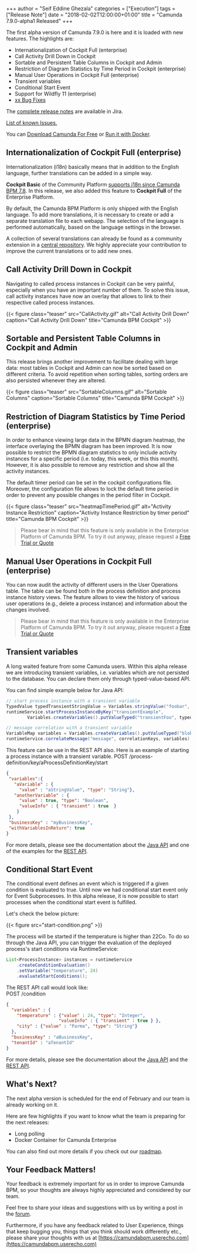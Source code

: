 +++
author = "Seif Eddine Ghezala"
categories = ["Execution"]
tags = ["Release Note"]
date = "2018-02-02T12:00:00+01:00"
title = "Camunda 7.9.0-alpha1 Released"
+++

The first alpha version of Camunda 7.9.0 is here and it is loaded with new features. The highlights are:

* Internationalization of Cockpit Full (enterprise)
* Call Activity Drill Down in Cockpit
* Sortable and Persistent Table Columns in Cockpit and Admin 
* Restriction of Diagram Statistics by Time Period in Cockpit (enterprise)
* Manual User Operations in Cockpit Full (enterprise)
* Transient variables
* Conditional Start Event
* Support for Wildfly 11 (enterprise)
* [xx Bug Fixes](https://app.camunda.com/jira/issues/?jql=issuetype%20%3D%20%22Bug%20Report%22%20AND%20fixVersion%20%3D%207.7.0-alpha1)

The [complete release notes](https://app.camunda.com/jira/secure/ReleaseNote.jspa?projectId=10230&version=14609) are available in Jira.

[List of known Issues.](https://app.camunda.com/jira/issues/?jql=affectedVersion%20%3D%207.7.0-alpha1)

You can [Download Camunda For Free](https://camunda.org/download/)
or [Run it with Docker](https://hub.docker.com/r/camunda/camunda-bpm-platform/).

<!--more-->

## Internationalization of Cockpit Full (enterprise)
Internationalization (i18n) basically means that in addition to the English language, further translations can be added in a simple way.

**Cockpit Basic** of the Community Platform 
[supports i18n since Camunda BPM 7.8](http://blog.camunda.org/post/2017/10/camunda-bpm-780-alpha5-released/#internationalization-i18n-for-cockpit-admin).
In this release, we also added this feature to **Cockpit Full** of the Enterprise Platform.

By default, the Camunda BPM Platform is only shipped with the English language. 
To add more translations, it is necessary to create or add a separate translation file to each webapp.
The selection of the language is performed automatically, based on the language settings in the browser.

A collection of several translations can already be found as a community extension in a 
[central repository](https://github.com/camunda/camunda-webapp-translations).
We highly appreciate your contribution to improve the current translations or to add new ones.

## Call Activity Drill Down in Cockpit
Navigating to called process instances in Cockpit can be very painful, especially when you have an important number of them. To solve this issue, call activity
instances have now an overlay that allows to link to their respective called process instances.

{{< figure class="teaser" src="CallActivity.gif" alt="Call Activity Drill Down" caption="Call Activity Drill Down" title="Camunda BPM Cockpit" >}}

## Sortable and Persistent Table Columns in Cockpit and Admin 
This release brings another improvement to facilitate dealing with large data: most tables in Cockpit and Admin can now be sorted based on different criteria. 
To avoid repetition when sorting tables, sorting orders are also persisted whenever they are altered.

{{< figure class="teaser" src="SortableColumns.gif" alt="Sortable Columns" caption="Sortable Columns" title="Camunda BPM Cockpit" >}}


## Restriction of Diagram Statistics by Time Period  (enterprise)
In order to enhance viewing large data in the BPMN diagram heatmap, the interface overlaying the BPMN diagram has been improved. 
It is now possible to restrict the BPMN diagram statistics to only include activity instances for a specific period (i.e. today, this week, or this this month).
However, it is also possible to remove any restriction and show all the activity instances.

The default timer period can be set in the cockpit configurations file. Moreover, the configuration file allows to lock the default time period in order to prevent any possible changes in the period filter in Cockpit.

{{< figure class="teaser" src="heatmapTimePeriod.gif" alt="Activity Instance Restriction" caption="Activity Instance Restriction by timer period" title="Camunda BPM Cockpit" >}}

> Please bear in mind that this feature is only available in the Enterprise Platform of Camunda BPM.
> To try it out anyway, please request a [Free Trial or Quote](https://camunda.com/enterprise/)

## Manual User Operations in Cockpit Full (enterprise)
You can now audit the activity of different users in the User Operations table. The table can be found both in the process definition and process instance history views. The feature allows to view the history of various user operations (e.g., delete a process instance) and information about the changes involved.


> Please bear in mind that this feature is only available in the Enterprise Platform of Camunda BPM.
> To try it out anyway, please request a [Free Trial or Quote](https://camunda.com/enterprise/)

## Transient variables

A long waited feature from some Camunda users.
Within this alpha release we are introducing transient variables, i.e. variables which are not persisted to the database. You can declare them only through typed-value-based API.

You can find simple example below for Java API:
```java
// start process instance with a transient variable
TypedValue typedTransientStringValue = Variables.stringValue("foobar", true);
runtimeService.startProcessInstanceByKey("transientExample",
        Variables.createVariables().putValueTyped("transientFoo", typedTransientStringValue));

// message correlation with a transient variable
VariableMap variables = Variables.createVariables().putValueTyped("blob", Variables.stringValue("blob", true));
runtimeService.correlateMessage("message", correlationKeys, variables);
```
This feature can be use in the REST API also. Here is an example of starting a process instance with a transient variable.
POST /process-definition/key/aProcessDefinitionKey/start
```json
{
 "variables":{
   "aVariable" : {
     "value" : "aStringValue", "type": "String"},
   "anotherVariable" : {
     "value" : true, "type": "Boolean",
     "valueInfo" : { "transient" : true  }
    }
 },
 "businessKey" : "myBusinessKey",
 "withVariablesInReturn": true
}
```
For more details, please see the documentation about the [Java API](https://docs.camunda.org/manual/latest/user-guide/process-engine/variables/#transient-variables)
and one of the examples for the [REST API](http://docs.camunda.org/manual/latest/reference/rest/process-definition/post-start-process-instance/#starting-a-process-instance-with-variables-in-return).

## Conditional Start Event
The conditional event defines an event which is triggered if a given condition is evaluated to true. 
Until now we had conditional start event only for Event Subprocesses. In this alpha release, it is now possible to start processes when the conditional start event is fulfilled. 

Let's check the below picture:

{{< figure src="start-condition.png" >}}

The process will be started if the temperature is higher than 22Co.
To do so through the Java API, you can trigger the evaluation of the deployed process's start conditions via RuntimeService:
```java
List<ProcessInstance> instances = runtimeService
    .createConditionEvaluation()
    .setVariable("temperature", 24)
    .evaluateStartConditions();
```
The REST API call would look like:  
POST /condition
```json
{
  "variables" : {
    "temperature" : {"value" : 24, "type": "Integer",
                    "valueInfo" : { "transient" : true } },
    "city" : {"value" : "Parma", "type": "String"}
  },
  "businessKey" : "aBusinessKey",
  "tenantId" : "aTenantId"
}
```
For more details, please see the documentation about the [Java API](https://docs.camunda.org/manual/latest/reference/bpmn20/events/conditional-events/#conditional-start-event) and the
[REST API](http://docs.camunda.org/manual/latest/reference/rest/condition/post-condition/).

## What's Next?
The next alpha version is scheduled for the end of February and our team is already working on it.

Here are few highlights if you want to know what the team is preparing for the next releases:

* Long polling
* Docker Container for Camunda Enterprise

You can also find out more details if you check out our [roadmap](https://camunda.com/learn/community/#roadmap).

## Your Feedback Matters!
Your feedback is extremely important for us in order to improve Camunda BPM, so your thoughts are always highly appreciated and considered by our team.

Feel free to share your ideas and suggestions with us by writing a post in the [forum](https://forum.camunda.org/).

Furthermore, if you have any feedback related to User Experience, things that keep bugging you, things that you think should work differently etc., please share your thoughts with us at [https://camundabpm.userecho.com](https://camundabpm.userecho.com)
